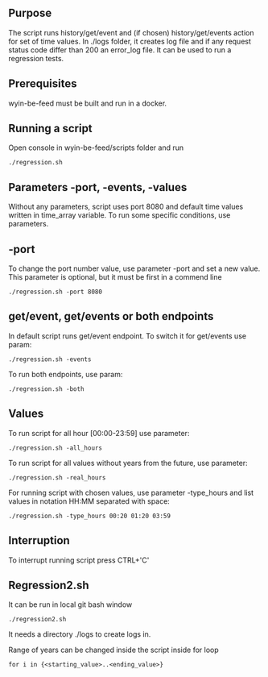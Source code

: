 ## Purpose

The script runs history/get/event and (if chosen) history/get/events action for set of time values. In ./logs folder, it creates log file and if any request status code differ than 200 an error_log file. It can be used to run a regression tests.

## Prerequisites

wyin-be-feed must be built and run in a docker.

## Running a script

Open console in wyin-be-feed/scripts folder and run
```
./regression.sh
```

## Parameters -port, -events, -values

Without any parameters, script uses port 8080 and default time values written in time_array variable. To run some specific conditions, use parameters.

## -port

To change the port number value, use parameter -port and set a new value. This parameter is optional, but it must be first in a commend line
```
./regression.sh -port 8080
```

## get/event, get/events or both endpoints

In default script runs get/event endpoint. To switch it for get/events use param:
```
./regression.sh -events
```
To run both endpoints, use param:
```
./regression.sh -both
```

## Values

To run script for all hour [00:00-23:59] use parameter:
```
./regression.sh -all_hours
```
To run script for all values without years from the future, use parameter:
```
./regression.sh -real_hours
```

For running script with chosen values, use parameter -type_hours and list values in notation HH:MM separated with space:
```
./regression.sh -type_hours 00:20 01:20 03:59
```

## Interruption

To interrupt running script press CTRL+'C'

## Regression2.sh

It can be run in local git bash window
```
./regression2.sh
```

It needs a directory ./logs to create logs in.

Range of years can be changed inside the script inside for loop
```
for i in {<starting_value>..<ending_value>}
```

